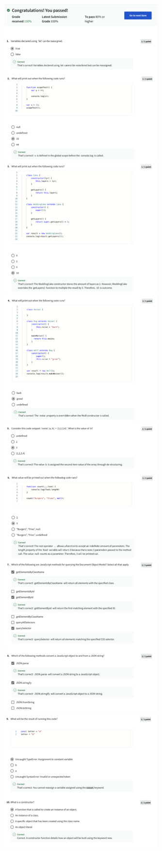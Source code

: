 ![Alt text](Screenshot%202566-04-12%20at%2004.32.31.png) ![Alt text](Screenshot%202566-04-12%20at%2004.32.39.png) ![Alt text](Screenshot%202566-04-12%20at%2004.32.56.png) ![Alt text](Screenshot%202566-04-12%20at%2004.33.06.png) ![Alt text](Screenshot%202566-04-12%20at%2004.33.13.png) ![Alt text](Screenshot%202566-04-12%20at%2004.33.21.png) ![Alt text](Screenshot%202566-04-12%20at%2004.33.28.png) ![Alt text](Screenshot%202566-04-12%20at%2004.33.37.png) ![Alt text](Screenshot%202566-04-12%20at%2004.33.45.png)